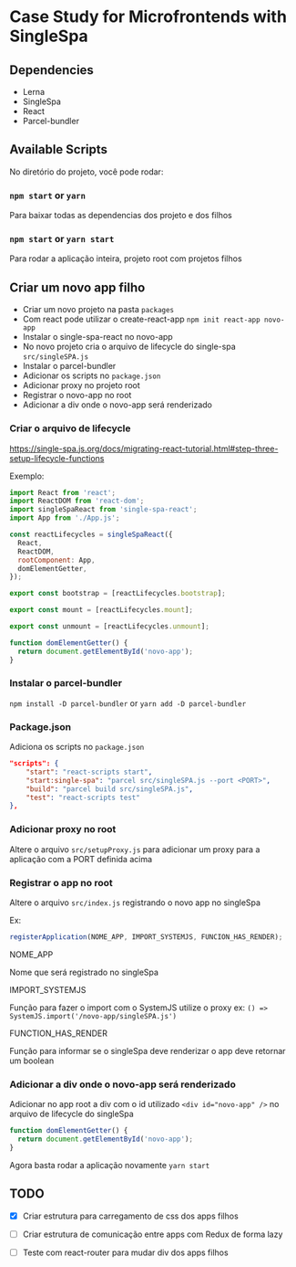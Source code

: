 # Case Study for Microfrontends with SingleSpa

## Dependencies

- Lerna
- SingleSpa
- React
- Parcel-bundler

## Available Scripts

No diretório do projeto, você pode rodar:

### `npm start` or `yarn`

Para baixar todas as dependencias dos projeto e dos filhos

### `npm start` or `yarn start`

Para rodar a aplicação inteira, projeto root com projetos filhos

## Criar um novo app filho

- Criar um novo projeto na pasta `packages`
- Com react pode utilizar o create-react-app `npm init react-app novo-app`
- Instalar o single-spa-react no novo-app
- No novo projeto cria o arquivo de lifecycle do single-spa `src/singleSPA.js`
- Instalar o parcel-bundler
- Adicionar os scripts no `package.json`
- Adicionar proxy no projeto root 
- Registrar o novo-app no root
- Adicionar a div onde o novo-app será renderizado

### Criar o arquivo de lifecycle

https://single-spa.js.org/docs/migrating-react-tutorial.html#step-three-setup-lifecycle-functions

Exemplo:

```js 
import React from 'react';
import ReactDOM from 'react-dom';
import singleSpaReact from 'single-spa-react';
import App from './App.js';

const reactLifecycles = singleSpaReact({
  React,
  ReactDOM,
  rootComponent: App,
  domElementGetter,
});

export const bootstrap = [reactLifecycles.bootstrap];

export const mount = [reactLifecycles.mount];

export const unmount = [reactLifecycles.unmount];

function domElementGetter() {
  return document.getElementById('novo-app');
}

```

### Instalar o parcel-bundler

`npm install -D parcel-bundler` or `yarn add -D parcel-bundler`

### Package.json

Adiciona os scripts no `package.json`

```json
"scripts": {
	"start": "react-scripts start",
	"start:single-spa": "parcel src/singleSPA.js --port <PORT>",
	"build": "parcel build src/singleSPA.js",
	"test": "react-scripts test"
},
```

### Adicionar proxy no root

Altere o arquivo `src/setupProxy.js` para adicionar um proxy para a aplicação com a PORT definida acima


### Registrar o app no root

Altere o arquivo `src/index.js` registrando o novo app no singleSpa

Ex:

```js
registerApplication(NOME_APP, IMPORT_SYSTEMJS, FUNCION_HAS_RENDER);
```

NOME_APP

Nome que será registrado no singleSpa

IMPORT_SYSTEMJS

Função para fazer o import com o SystemJS utilize o proxy ex: `() => SystemJS.import('/novo-app/singleSPA.js')`

FUNCTION_HAS_RENDER

Função para informar se o singleSpa deve renderizar o app deve retornar um boolean

### Adicionar a div onde o novo-app será renderizado

Adicionar no app root a div com o id utilizado `<div id="novo-app" />` no arquivo de lifecycle do singleSpa

```js
function domElementGetter() {
  return document.getElementById('novo-app');
}
```

Agora basta rodar a aplicação novamente `yarn start`

## TODO

- [x] Criar estrutura para carregamento de css dos apps filhos
- [ ] Criar estrutura de comunicação entre apps com Redux de forma lazy
- [ ] Teste com react-router para mudar div dos apps filhos

